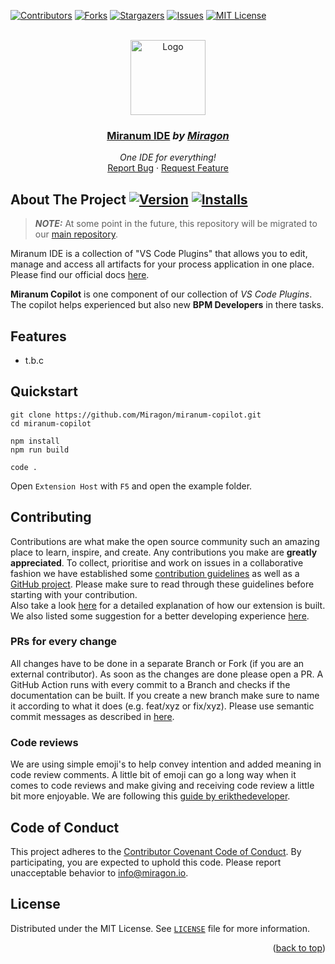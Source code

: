 <div id="top"></div>

<!-- PROJECT SHIELDS -->
[![Contributors][contributors-shield]][contributors-url]
[![Forks][forks-shield]][forks-url]
[![Stargazers][stars-shield]][stars-url]
[![Issues][issues-shield]][issues-url]
[![MIT License][license-shield]][license-url]
<!-- END OF PROJECT SHIELDS -->

<!-- PROJECT LOGO -->
<br />
<div align="center">
    <a href="#">
        <img src="https://raw.githubusercontent.com/Miragon/miranum-copilot/main/images/miranum_icon.png" alt="Logo" height="120">
    </a>
    <h3 ><a href="https://miranum.com/">Miranum IDE</a> <i>by <a href="https://miragon.io/">Miragon</a></i></h3>
    <p>
        <i>One IDE for everything!</i>
        <br />
        <a href="https://github.com/Miragon/miranum-json-forms/issues">Report Bug</a>
        ·
        <a href="https://github.com/Miragon/miranum-json-forms/pulls">Request Feature</a>
    </p>
</div>

## About The Project [![Version][version-shield]][version-url] [![Installs][installs-shield]][installs-url]

> **_NOTE:_** At some point in the future, this repository will be migrated to
> our [main repository](https://github.com/Miragon/miranum-ide).

Miranum IDE is a collection of "VS Code Plugins" that allows you to edit, manage and access all artifacts for your
process application in one place.
Please find our official docs [here](https://miranum.com/docs/components/miranum-ide/intro-miranum-ide).

**Miranum Copilot** is one component of our collection of *VS Code Plugins*.
The copilot helps experienced but also new **BPM Developers** in there tasks.

## Features

* t.b.c

## Quickstart

```shell
git clone https://github.com/Miragon/miranum-copilot.git
cd miranum-copilot
```

```shell
npm install
npm run build
```

```shell
code .
```

Open `Extension Host` with `F5` and open the example folder.

## Contributing

Contributions are what make the open source community such an amazing place to learn, inspire, and create. Any
contributions you make are **greatly appreciated**.
To collect, prioritise and work on issues in a collaborative fashion we have established
some [contribution guidelines](https://miranum.com/docs/components/contributing) as well as
a [GitHub project](https://github.com/orgs/Miragon/projects/11).
Please make sure to read through these guidelines before starting with your contribution.  
Also take a look [here](./docs/technicalDocu.md) for a detailed explanation of how our extension is built.
We also listed some suggestion for a better developing experience [here](./docs/development.md).

### PRs for every change

All changes have to be done in a separate Branch or Fork (if you are an external contributor). As soon as the changes
are
done please open a PR. A GitHub Action runs with every commit to a Branch and checks if the documentation can be built.
If you create a new branch make sure to name it according to what it does (e.g. feat/xyz or fix/xyz). Please use
semantic
commit messages as described in [here](https://gist.github.com/joshbuchea/6f47e86d2510bce28f8e7f42ae84c716).

### Code reviews

We are using simple emoji's to help convey intention and added meaning in code review comments. A little bit of emoji
can
go a long way when it comes to code reviews and make giving and receiving code review a little bit more enjoyable.
We are following this [guide by erikthedeveloper](https://github.com/erikthedeveloper/code-review-emoji-guide).

## Code of Conduct

This project adheres to the [Contributor Covenant Code of Conduct](./CODE_OF_CONDUCT.md). By participating, you are
expected to uphold this code.
Please report unacceptable behavior to info@miragon.io.

## License

Distributed under the MIT License. See [`LICENSE`](./LICENSE) file for more information.
<p align="right">(<a href="#top">back to top</a>)</p>


<!-- MARKDOWN LINKS & IMAGES -->
<!-- https://www.markdownguide.org/basic-syntax/#reference-style-links -->

[contributors-shield]: https://img.shields.io/github/contributors/Miragon/miranum-copilot.svg?style=for-the-badge

[contributors-url]: https://github.com/Miragon/miranum-copilot/graphs/contributors

[forks-shield]: https://img.shields.io/github/forks/Miragon/miranum-copilot.svg?style=for-the-badge

[forks-url]: https://github.com/Miragon/miranum-copilot/network/members

[stars-shield]: https://img.shields.io/github/stars/Miragon/miranum-copilot.svg?style=for-the-badge

[stars-url]: https://github.com/Miragon/miranum-copilot/stargazers

[issues-shield]: https://img.shields.io/github/issues/Miragon/miranum-copilot.svg?style=for-the-badge

[issues-url]: https://github.com/Miragon/miranum-copilot/issues

[license-shield]: https://img.shields.io/github/license/Miragon/miranum-copilot.svg?style=for-the-badge

[license-url]: https://github.com/Miragon/miranum-copilot/blob/main/LICENSE

[version-shield]: https://img.shields.io/visual-studio-marketplace/v/miragon-gmbh.miranum-copilot

[version-url]: https://marketplace.visualstudio.com/items?itemName=miragon-gmbh.miranum-copilot

[installs-shield]: https://img.shields.io/visual-studio-marketplace/i/miragon-gmbh.miranum-copilot

[installs-url]: https://marketplace.visualstudio.com/items?itemName=miragon-gmbh.miranum-copilot

